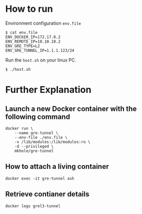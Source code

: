 # How to run
Environment configuration `env.file`
```
$ cat env.file
ENV_DOCKER_IP=172.17.0.2                                                                                                                                                                      
ENV_REMOTE_IP=10.10.10.2
ENV_GRE_TYPE=L2
ENV_GRE_TUNNEL_IP=1.1.1.123/24
```

Run the `host.sh` on your linux PC.
```
$ ./host.sh
```

# Further Explanation

## Launch a new Docker container with the following command
```
docker run \
    --name gre-tunnel \
    --env-file ./env.file \
    -v /lib/modules:/lib/modules:ro \
    -d --privileged \
    mkhole/gre-tunnel
```

## How to attach a living container
```
docker exec -it gre-tunnel ash
```

## Retrieve contianer details
```
docker logs grel3-tunnel 
```
